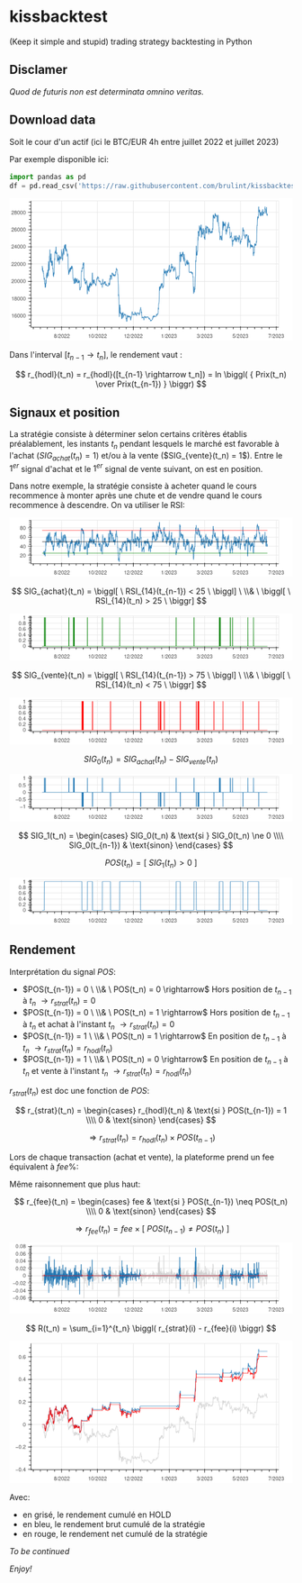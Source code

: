 # kissbacktest
(Keep it simple and stupid) trading strategy backtesting in Python

## Disclamer

_Quod de futuris non est determinata omnino veritas._

## Download data

Soit le cour d'un actif (ici le BTC/EUR 4h entre juillet 2022 et juillet 2023)

Par exemple disponible ici:

```python
import pandas as pd
df = pd.read_csv('https://raw.githubusercontent.com/brulint/kissbacktest/main/btceur_4h.csv')
```

<p align="center"><img src="img/2023-08-21 20:13:08.179580841 +0200.png"></p>

Dans l'interval $[t_{n-1} \rightarrow t_n]$, le rendement vaut :

$$ r_{hodl}(t_n) = r_{hodl}([t_{n-1} \rightarrow t_n]) = ln \biggl( { Prix(t_n) \over Prix(t_{n-1}) } \biggr) $$

## Signaux et position

La stratégie consiste à déterminer selon certains critères établis préalablement, les instants $t_n$ pendant lesquels le marché est favorable à l'achat ($SIG_{achat}(t_n) = 1$) et/ou à la vente (\$SIG_{vente}(t_n) = 1$). Entre le $1^{er}$ signal d'achat et le $1^{er}$ signal de vente suivant, on est en position.

Dans notre exemple, la stratégie consiste à acheter quand le cours recommence à monter après une chute et de vendre quand le cours recommence à descendre. On va utiliser le RSI:

<p align="center"><img src="img/2023-08-21 20:13:14.203368676 +0200.png"></p>

$$ SIG_{achat}(t_n) = \biggl[ \  RSI_{14}(t_{n-1}) < 25 \  \biggl] \ \\& \ \biggl[ \  RSI_{14}(t_n) > 25 \  \biggr] $$

<p align="center"><img src="img/2023-08-21 20:13:19.063197571 +0200.png"></p>

$$ SIG_{vente}(t_n) = \biggl[ \  RSI_{14}(t_{n-1}) > 75 \  \biggl] \ \\& \ \biggl[ \  RSI_{14}(t_n) < 75 \  \biggr] $$

<p align="center"><img src="img/2023-08-21 20:13:24.730998091 +0200.png"></p>

$$ SIG_0(t_n) = SIG_{achat}(t_n) - SIG_{vente}(t_n) $$

<p align="center"><img src="img/2023-08-21 20:13:36.390587965 +0200.png"></p>

$$ SIG_1(t_n) = \begin{cases} SIG_0(t_n) & \text{si } SIG_0(t_n) \ne 0 \\\\ SIG_0(t_{n-1}) & \text{sinon} \end{cases} $$

$$ POS(t_n) = \biggl[ \  SIG_1(t_n) > 0 \  \biggr] $$

<p align="center"><img src="img/2023-08-21 20:13:41.642403336 +0200.png"></p>

## Rendement

Interprétation du signal $POS$:

  * $POS(t_{n-1}) = 0 \  \\& \  POS(t_n) = 0 \rightarrow$ Hors position de $t_{n-1}$ à $t_n$ $\rightarrow r_{strat}(t_n) = 0$
  * $POS(t_{n-1}) = 0 \  \\& \  POS(t_n) = 1 \rightarrow$ Hors position de $t_{n-1}$ à $t_n$ et achat à l'instant $t_n$ $\rightarrow r_{strat}(t_n) = 0$
  * $POS(t_{n-1}) = 1 \  \\& \  POS(t_n) = 1 \rightarrow$ En position de $t_{n-1}$ à $t_n$ $\rightarrow r_{strat}(t_n) = r_{hodl}(t_n)$
  * $POS(t_{n-1}) = 1 \  \\& \  POS(t_n) = 0 \rightarrow$ En position de $t_{n-1}$ à $t_n$ et vente à l'instant $t_n$ $\rightarrow r_{strat}(t_n) = r_{hodl}(t_n)$

$r_{strat}(t_n)$ est doc une fonction de $POS$:

$$ r_{strat}(t_n) = \begin{cases} r_{hodl}(t_n) & \text{si } POS(t_{n-1}) = 1 \\\\ 0 & \text{sinon} \end{cases}  $$

$$ \Rightarrow r_{strat}(t_n) = r_{hodl}(t_n) \times POS(t_{n-1}) $$

Lors de chaque transaction (achat et vente), la plateforme prend un fee équivalent à $fee \%$:

Même raisonnement que plus haut:

$$ r_{fee}(t_n) = \begin{cases} fee & \text{si } POS(t_{n-1}) \neq POS(t_n) \\\\ 0 & \text{sinon} \end{cases} $$

$$ \Rightarrow r_{fee}(t_n) = fee \times \biggl[ \ POS(t_{n-1}) \neq POS(t_n) \ \biggr] $$

<p align="center"><img src="img/2023-08-21 20:13:46.774222986 +0200.png"></p>

$$ R(t_n) = \sum_{i=1}^{t_n} \biggl( r_{strat}(i) - r_{fee}(i) \biggr) $$

<p align="center"><img src="img/2023-08-21 20:13:52.218031736 +0200.png"></p>

Avec:
  * en grisé, le rendement cumulé en HOLD
  * en bleu, le rendement brut cumulé de la stratégie
  * en rouge, le rendement net cumulé de la stratégie 

_To be continued_

_Enjoy!_
